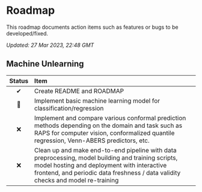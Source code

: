 # Roadmap

This roadmap documents action items such as features or bugs to be developed/fixed.

_Updated: 27 Mar 2023, 22:48 GMT_

## Machine Unlearning

| Status | Item                                                                                                                                                                                                                                 |
| :----: | :----------------------------------------------------------------------------------------------------------------------------------------------------------------------------------------------------------------------------------- |
|   ✔    | Create README and ROADMAP                                                                                                                                                                                                            |
|   🛑   | Implement basic machine learning model for classification/regression                                                                                                                                                                 |
|   ❌   | Implement and compare various conformal prediction methods depending on the domain and task such as RAPS for computer vision, conformalized quantile regression, Venn-ABERS predictors, etc.                                         |
|   ❌   | Clean up and make end-to-end pipeline with data preprocessing, model building and training scripts, model hosting and deployment with interactive frontend, and periodic data freshness / data validity checks and model re-training |
